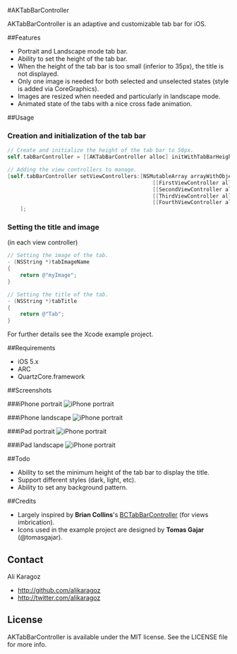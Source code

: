 #AKTabBarController

AKTabBarController is an adaptive and customizable tab bar for iOS.


##Features
- Portrait and Landscape mode tab bar.
- Ability to set the height of the tab bar.
- When the height of the tab bar is too small (inferior to 35px), the title is not displayed. 
- Only one image is needed for both selected and unselected states (style is added via CoreGraphics).
- Images are resized when needed and particularly in landscape mode.
- Animated state of the tabs with a nice cross fade animation.

##Usage
### Creation and initialization of the tab bar
``` objective-c  
// Create and initialize the height of the tab bar to 50px.
self.tabBarController = [[AKTabBarController alloc] initWithTabBarHeight:50];

// Adding the view controllers to manage.
[self.tabBarController setViewControllers:[NSMutableArray arrayWithObjects:
                                              [[FirstViewController alloc] init],
                                              [[SecondViewController alloc] init],
                                              [[ThirdViewController alloc] init],
                                              [[FourthViewController alloc] init],nil]
    ];  
```
### Setting the title and image
(in each view controller)

``` objective-c  
// Setting the image of the tab.
- (NSString *)tabImageName
{
	return @"myImage";
}

// Setting the title of the tab.
- (NSString *)tabTitle
{
	return @"Tab";
}  
```

For further details see the Xcode example project.

##Requirements
- iOS 5.x
- ARC
- QuartzCore.framework

##Screenshots

###iPhone portrait
![iPhone portrait](https://github.com/alikaragoz/AKTabBarController/raw/master/Screenshots/iphone-portrait.png)

###iPhone landscape
![iPhone portrait](https://github.com/alikaragoz/AKTabBarController/raw/master/Screenshots/iphone-landscape.png)

###iPad portrait
![iPhone portrait](https://github.com/alikaragoz/AKTabBarController/raw/master/Screenshots/ipad-portrait.png)

###iPad landscape
![iPhone portrait](https://github.com/alikaragoz/AKTabBarController/raw/master/Screenshots/ipad-landscape.png)

##Todo
- Ability to set the minimum height of the tab bar to display the title.
- Support different styles (dark, light, etc).
- Ability to set any background pattern.

##Credits
- Largely inspired by **Brian Collins**'s [BCTabBarController](https://github.com/briancollins/BCTabBarController) (for views imbrication).
- Icons used in the example project are designed by **Tomas Gajar** (@tomasgajar).

## Contact

Ali Karagoz

- http://github.com/alikaragoz
- http://twitter.com/alikaragoz

## License

AKTabBarController is available under the MIT license. See the LICENSE file for more info.